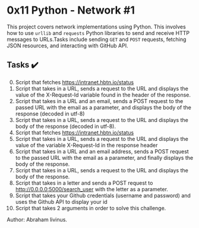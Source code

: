 # 0x11 Python - Network #1

This project covers network implementations using Python.
This involves how to use `urllib` and `requests` Python
libraries to send and receive HTTP messages to URLs.Tasks include sending `GET`
and `POST` requests, fetching JSON resources, and interacting with GitHub API.

## Tasks :heavy_check_mark:

0. Script that fetches https://intranet.hbtn.io/status
1. Script that takes in a URL, sends a request to the URL and displays the value of the X-Request-Id variable found in the header of the response.
2. Script that takes in a URL and an email, sends a POST request to the passed URL with the email as a parameter, and displays the body of the response (decoded in utf-8)
3. Script that takes in a URL, sends a request to the URL and displays the body of the response (decoded in utf-8).
4. Script that fetches https://intranet.hbtn.io/status
5. Script that takes in a URL, sends a request to the URL and displays the value of the variable X-Request-Id in the response header
6. Script that takes in a URL and an email address, sends a POST request to the passed URL with the email as a parameter, and finally displays the body of the response.
7. Script that takes in a URL, sends a request to the URL and displays the body of the response.
8. Script that takes in a letter and sends a POST request to http://0.0.0.0:5000/search_user with the letter as a parameter.
9. Script that takes your Github credentials (username and password) and uses the Github API to display your id
10. Script that takes 2 arguments in order to solve this challenge.

Author: Abraham livinus.
